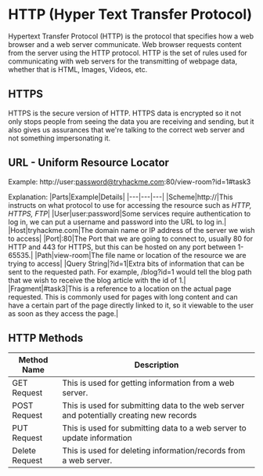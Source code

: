 # HTTP (Hyper Text Transfer Protocol)
Hypertext Transfer Protocol (HTTP) is the protocol that specifies how a web browser and a web server communicate. Web browser requests content from the server using the HTTP protocol. HTTP is the set of rules used for communicating with web servers for the transmitting of webpage data, whether that is HTML, Images, Videos, etc.

## HTTPS
HTTPS is the secure version of HTTP. HTTPS data is encrypted so it not only stops people from seeing the data you are receiving and sending, but it also gives us assurances that we're talking to the correct web server and not something impersonating it.

## URL - Uniform Resource Locator
Example: http://user:password@tryhackme.com:80/view-room?id=1#task3

Explanation:
|Parts|Example|Details|
|---|---|---|
|Scheme|http://|This instructs on what protocol to use for accessing the resource such as *HTTP, HTTPS, FTP*|
|User|user:password|Some services require authentication to log in, we can put a username and password into the URL to log in.|
|Host|tryhackme.com|The domain name or IP address of the server we wish to access|
|Port|:80|The Port that we are going to connect to, usually 80 for HTTP and 443 for HTTPS, but this can be hosted on any port between 1-65535.|
|Path|view-room|The file name or location of the resource we are trying to access|
|Query String|?id=1|Extra bits of information that can be sent to the requested path. For example, /blog?id=1 would tell the blog path that we wish to receive the blog article with the id of 1.|
|Fragment|#task3|This is a reference to a location on the actual page requested. This is commonly used for pages with long content and can have a certain part of the page directly linked to it, so it viewable to the user as soon as they access the page.|

## HTTP Methods
|Method Name|Description|
|---|---|
|GET Request|This is used for getting information from a web server.|
|POST Request|This is used for submitting data to the web server and potentially creating new records|
|PUT Request|This is used for submitting data to a web server to update information|
|Delete Request|This is used for deleting information/records from a web server.|

